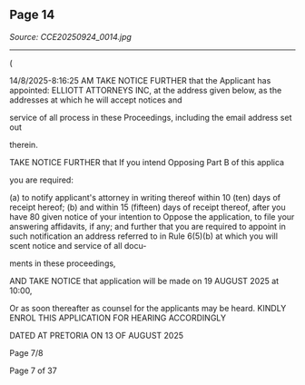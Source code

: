 ## Page 14

*Source: CCE20250924_0014.jpg*

---

(

14/8/2025-8:16:25 AM
TAKE NOTICE FURTHER that the Applicant has appointed:
ELLIOTT ATTORNEYS INC,
at the address given below, as the addresses at which he will accept notices and

service of all process in these Proceedings, including the email address set out

therein.

TAKE NOTICE FURTHER that If you intend Opposing Part B of this applica

you are required:

(a) to notify applicant's attorney in writing thereof within 10 (ten) days of receipt
hereof; (b) and within 15 (fifteen) days of receipt thereof, after you have 80 given
notice of your intention to Oppose the application, to file your answering affidavits,
if any; and further that you are required to appoint in such notification an address
referred to in Rule 6(5)(b) at which you will scent notice and service of all docu-

ments in these proceedings,

AND TAKE NOTICE that application will be made on 19 AUGUST 2025 at 10:00,

Or as soon thereafter as counsel for the applicants may be heard.
KINDLY ENROL THIS APPLICATION FOR HEARING ACCORDINGLY

DATED AT PRETORIA ON 13 OF AUGUST 2025

Page 7/8

Page 7 of 37